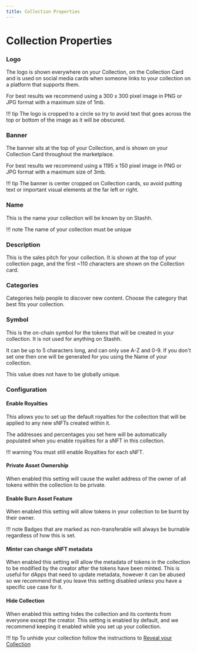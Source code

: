 ```yaml
---
title: Collection Properties
---
```


# Collection Properties

### Logo

The logo is shown everywhere on your Collection, on the Collection Card and is used on social media cards when someone links to your collection on a platform that supports them.

For best results we recommend using a 300 x 300 pixel image in PNG or JPG format with a maximum size of 1mb.

!!! tip
    The logo is cropped to a circle so try to avoid text that goes across the top or bottom of the image as it will be obscured.

### Banner

The banner sits at the top of your Collection, and is shown on your Collection Card throughout the marketplace.

For best results we recommend using a 1195 x 150 pixel image in PNG or JPG format with a maximum size of 3mb.

!!! tip
    The banner is center cropped on Collection cards, so avoid putting text or important visual elements at the far left or right.

### Name

This is the name your collection will be known by on Stashh. 

!!! note
    The name of your collection must be unique

### Description

This is the sales pitch for your collection. It is shown at the top of your collection page, and the first ~110 characters are shown on the Collection card.

### Categories

Categories help people to discover new content. Choose the category that best fits your collection.

### Symbol

This is the on-chain symbol for the tokens that will be created in your collection. It is not used for anything on Stashh.

It can be up to 5 characters long, and can only use A-Z and 0-9. If you don't set one then one will be generated for you using the Name of your collection.

This value does not have to be globally unique.

### Configuration

#### Enable Royalties

This allows you to set up the default royalties for the collection that will be applied to any new sNFTs created within it. 

The addresses and percentages you set here will be automatically populated when you enable royalties for a sNFT in this collection.

!!! warning
    You must still enable Royalties for each sNFT.

#### Private Asset Ownership

When enabled this setting will cause the wallet address of the owner of all tokens within the collection to be private.

#### Enable Burn Asset Feature

When enabled this setting will allow tokens in your collection to be burnt by their owner.

!!! note
    Badges that are marked as non-transferable will always be burnable regardless of how this is set.

#### Minter can change sNFT metadata

 When enabled this setting will allow the metadata of tokens in the collection to be modified by the creator after the tokens have been minted. This is useful for dApps that need to update metadata, however it can be abused so we recommend that you leave this setting disabled unless you have a specific use case for it.

#### Hide Collection

When enabled this setting hides the collection and its contents from everyone except the creator. This setting is enabled by default, and we recommend keeping it enabled while you set up your collection.

!!! tip 
    To unhide your collection follow the instructions to [Reveal your Collection](reveal-collection.md)
